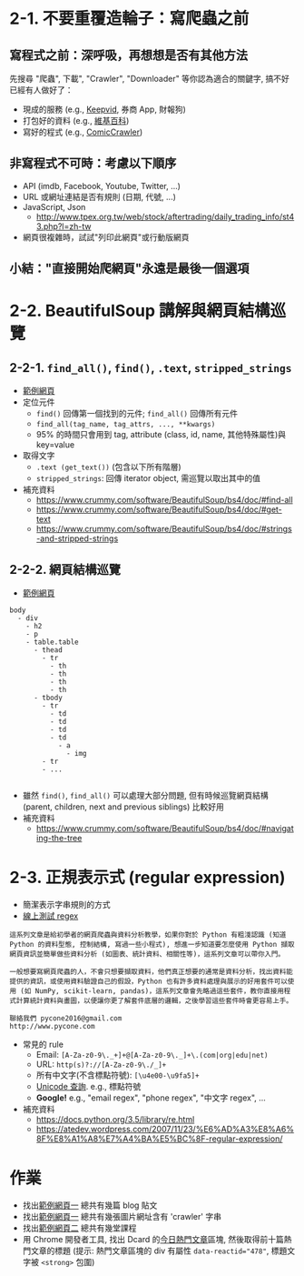 # 2-1. 不要重覆造輪子：寫爬蟲之前

## 寫程式之前：深呼吸，再想想是否有其他方法

先搜尋 "爬蟲", 下載", "Crawler", "Downloader" 等你認為適合的關鍵字, 搞不好已經有人做好了：

* 現成的服務 (e.g., [Keepvid](http://keepvid.com/), 券商 App, 財報狗)
* 打包好的資料 (e.g., [維基百科](https://zh.wikipedia.org/wiki/Wikipedia:%E6%95%B0%E6%8D%AE%E5%BA%93%E4%B8%8B%E8%BD%BD))
* 寫好的程式 (e.g., [ComicCrawler](https://github.com/eight04/ComicCrawler))

## 非寫程式不可時：考慮以下順序

* API (imdb, Facebook, Youtube, Twitter, ...)
* URL 或網址連結是否有規則 (日期, 代號, ...)
* JavaScript, Json
    * http://www.tpex.org.tw/web/stock/aftertrading/daily_trading_info/st43.php?l=zh-tw
* 網頁很複雜時，試試"列印此網頁"或行動版網頁

## 小結："直接開始爬網頁"永遠是最後一個選項

# 2-2. BeautifulSoup 講解與網頁結構巡覽

## 2-2-1. `find_all()`, `find()`, `.text`, `stripped_strings`

* [範例網頁](http://blog.castman.net/web-crawler-tutorial/ch2/blog/blog.html)
* 定位元件
    * `find()` 回傳第一個找到的元件; `find_all()` 回傳所有元件
    * `find_all(tag_name, tag_attrs, ..., **kwargs)`
    * 95% 的時間只會用到 tag, attribute (class, id, name, 其他特殊屬性)與 key=value
* 取得文字
    * `.text (get_text())` (包含以下所有階層)
    * `stripped_strings`: 回傳 iterator object, 需巡覽以取出其中的值
* 補充資料
    * https://www.crummy.com/software/BeautifulSoup/bs4/doc/#find-all
    * https://www.crummy.com/software/BeautifulSoup/bs4/doc/#get-text
    * https://www.crummy.com/software/BeautifulSoup/bs4/doc/#strings-and-stripped-strings

## 2-2-2. 網頁結構巡覽

* [範例網頁](http://blog.castman.net/web-crawler-tutorial/ch2/table/table.html)

```
body
  - div
    - h2
    - p
    - table.table
      - thead
        - tr
          - th
          - th
          - th
          - th
      - tbody
        - tr
          - td
          - td
          - td
          - td
            - a
              - img
        - tr
        - ...
        
```

* 雖然 `find()`, `find_all()` 可以處理大部分問題, 但有時候巡覽網頁結構 (parent, children, next and previous siblings) 比較好用
* 補充資料 
    * https://www.crummy.com/software/BeautifulSoup/bs4/doc/#navigating-the-tree

# 2-3. 正規表示式 (regular expression)

* 簡潔表示字串規則的方式
* [線上測試 regex](http://www.regexpal.com/)

```
這系列文章是給初學者的網頁爬蟲與資料分析教學，如果你對於 Python 有粗淺認識 (知道 Python 的資料型態, 控制結構, 寫過一些小程式), 想進一步知道要怎麼使用 Python 擷取網頁資訊並簡單做些資料分析 (如圖表、統計資料、相關性等)，這系列文章可以帶你入門。

一般想要寫網頁爬蟲的人，不會只想要擷取資料，他們真正想要的通常是資料分析，找出資料能提供的資訊，或使用資料驗證自己的假設，Python 也有許多資料處理與展示的好用套件可以使用 (如 NumPy, scikit-learn, pandas)，這系列文章會先略過這些套件，教你直接用程式計算統計資料與畫圖，以便讓你更了解套件底層的邏輯，之後學習這些套件時會更容易上手。 

聯絡我們 pycone2016@gmail.com
http://www.pycone.com
```

* 常見的 rule
    * Email:	`[A-Za-z0-9\._+]+@[A-Za-z0-9\._]+\.(com|org|edu|net)`
    * URL:	`http(s)?://[A-Za-z0-9\./_]+`
    * 所有中文字(不含標點符號): `[\u4e00-\u9fa5]+`
    * [Unicode 查詢](http://unicodelookup.com). e.g., 標點符號
    * **Google!** e.g., "email regex", "phone regex", "中文字 regex", ...
* 補充資料
    * https://docs.python.org/3.5/library/re.html
    * https://atedev.wordpress.com/2007/11/23/%E6%AD%A3%E8%A6%8F%E8%A1%A8%E7%A4%BA%E5%BC%8F-regular-expression/
    
# 作業

* 找出[範例網頁一](http://blog.castman.net/web-crawler-tutorial/ch2/blog/blog.html) 總共有幾篇 blog 貼文
* 找出[範例網頁一](http://blog.castman.net/web-crawler-tutorial/ch2/blog/blog.html) 總共有幾張圖片網址含有 'crawler' 字串
* 找出[範例網頁二](http://blog.castman.net/web-crawler-tutorial/ch2/table/table.html) 總共有幾堂課程
* 用 Chrome 開發者工具, 找出 Dcard 的[今日熱門文章](https://www.dcard.tw/f)區塊, 然後取得前十篇熱門文章的標題 (提示: 熱門文章區塊的 div 有屬性 `data-reactid="478"`, 標題文字被 `<strong>` 包圍)
